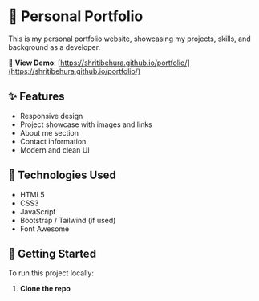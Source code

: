 # 💼 Personal Portfolio

This is my personal portfolio website, showcasing my projects, skills, and background as a developer.

🔗 **View Demo**: [https://shritibehura.github.io/portfolio/](https://shritibehura.github.io/portfolio/)

## ✨ Features

- Responsive design
- Project showcase with images and links
- About me section
- Contact information
- Modern and clean UI

## 🚀 Technologies Used

- HTML5
- CSS3
- JavaScript
- Bootstrap / Tailwind (if used)
- Font Awesome


## 🚀 Getting Started

To run this project locally:

1. **Clone the repo**
   ```bash
